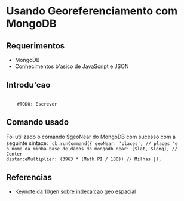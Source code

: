 # Usando Georeferenciamento com MongoDB

## Requerimentos
- MongoDB
- Conhecimentos b'asico de JavaScript e JSON

## Introdu'cao

<code>
    #TODO: Escrever
</code>

## Comando usado
Foi utilizado o comando $geoNear do MongoDB com sucesso com a seguinte sintaxe:
<code>
    db.runCommand({
        geoNear: 'places', // places 'e o nome da minha base de dados do mongodb
        near: [$lat, $long], // Center
        distanceMultiplier: (3963 * (Math.PI / 180)) // Milhas
    });
</code>

## Referencias

- [Keynote da 10gen sobre indexa'cao geo espacial](https://docs.google.com/presentation/d/1Xap-Iv0X9uyHix1DUgX36SE_oe_y3F7c_L_VoThtKlo/)
